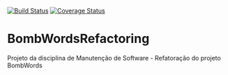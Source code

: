 [![Build Status](https://travis-ci.org/Ezequely/PDSProject.png?branch=master)](https://travis-ci.org/Ezequely/PDSProject)   [![Coverage Status](https://coveralls.io/repos/Ezequely/PDSProject/badge.png)](https://coveralls.io/r/Ezequely/PDSProject)

BombWordsRefactoring
====================
Projeto da disciplina de Manutenção de Software - Refatoração do projeto BombWords

